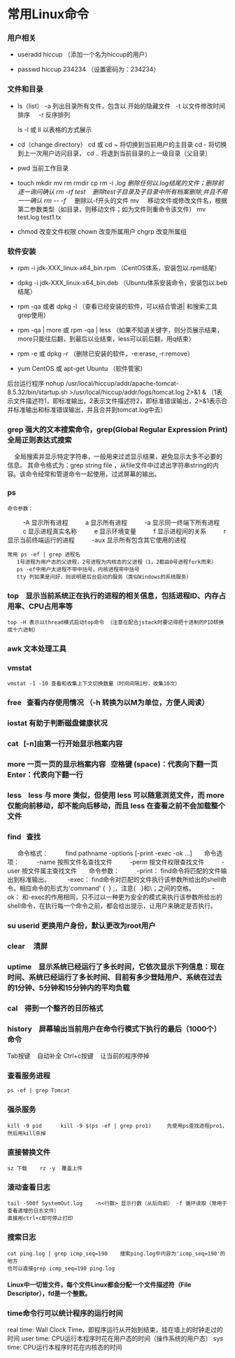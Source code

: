 
# 常用Linux命令

### 用户相关
   * useradd hiccup （添加一个名为hiccup的用户）
   
   * passwd hiccup 234234 （设置密码为：234234）

### 文件和目录
   * ls（list）
        -a 列出目录所有文件，包含以.开始的隐藏文件  
        -t 以文件修改时间排序    
        -r 反序排列
    
        ls -l 或 ll 以表格的方式展示
        
   * cd（change directory）
        cd 或 cd ~ 将切换到当前用户的主目录
        cd - 将切换到上一次用户访问目录， 
        cd .. 将退到当前目录的上一级目录（父目录）
        
   * pwd 当前工作目录
   
   * touch mkdir mv rm rmdir cp
        rm -i *.log	  删除任何以.log结尾的文件；删除前逐一询问确认 
        rm -rf test    删除test子目录及子目录中所有档案删除,并且不用一一确认
        rm -- -f*      删除以-f开头的文件
        mv    		  移动文件或修改文件名，根据第二参数类型（如目录，则移动文件；如为文件则重命令该文件） mv test.log test1.tx
   
   * chmod 改变文件权限   chown 改变所属用户    chgrp 改变所属组
   
### 软件安装
   * rpm -i jdk-XXX_linux-x64_bin.rpm （CentOS体系，安装包以.rpm结尾）
   * dpkg -i jdk-XXX_linux-x64_bin.deb （Ubuntu体系安装命令，安装包以.beb结尾）
   
   * rpm -qa 或者 dpkg -l （查看已经安装的软件，可以结合管道| 和搜索工具grep使用）
   * rpm -qa | more 或 rpm -qa | less （如果不知道关键字，则分页展示结果，more只能往后翻，到最后以业结束，less可以前后翻，用q结束）

   * rpm -e 或 dpkg -r （删除已安装的软件，-e:erase, -r:remove）
   
   * yum CentOS 或 apt-get Ubuntu （软件管家）
   
   后台运行程序
   nohup /usr/local/hiccup/addr/apache-tomcat-8.5.32/bin/startup.sh >/usr/local/hiccup/addr/logs/tomcat.log 2>&1 &
   （1表示文件描述符1，即标准输出，2表示文件描述符2，即标准错误输出，2>&1表示合并标准输出和标准错误输出，并且合并到tomcat.log中去）
   
### grep 强大的文本搜索命令，grep(Global Regular Expression Print)全局正则表达式搜索
    全局搜索并显示特定字符串，一般用来过滤显示结果，避免显示太多不必要的信息。
    其命令格式为：grep string file ，从file文件中过滤出字符串string的内容。该命令经常和管道命令一起使用，过滤屏幕的输出。
    
### ps    
	命令参数：
         -A 显示所有进程
         a 显示所有进程
         -a 显示同一终端下所有进程
         c 显示进程真实名称
         e 显示环境变量
         f 显示进程间的关系
         r 显示当前终端运行的进程
         -aux 显示所有包含其它使用的进程

	常用 ps -ef | grep 进程名
	   1号进程为用户态的父进程，2号进程为内核态的父进程（1，2都由0号进程fork而来）
	   ps -ef中用户太进程不带中括号，内核进程带中括号
	   tty 列如果是问好，则说明是后台启动的服务（类似Windows的系统服务）

### top    显示当前系统正在执行的进程的相关信息，包括进程ID、内存占用率、CPU占用率等 
    top -H 表示以thread模式启动top命令 （注意在配合jstack时要记得把十进制的PID转换成十六进制）
    
### awk 文本处理工具
    
### vmstat
    vmstat -1 -10 查看和收集上下文切换数量（时间间隔1秒，收集10次）

### free   查看内存使用情况 （-h 转换为以M为单位，方便人阅读）

### iostat 有助于判断磁盘健康状况

### cat   [-n]由第一行开始显示档案内容 
### more 一页一页的显示档案内容   空格键 (space)：代表向下翻一页  Enter：代表向下翻一行
### less    less 与 more 类似，但使用 less 可以随意浏览文件，而 more 仅能向前移动，却不能向后移动，而且 less 在查看之前不会加载整个文件

### find   查找    
      命令格式：
         find pathname -options [-print -exec -ok ...]
      命令选项：
         -name 按照文件名查找文件
         -perm 按文件权限查找文件
         -user 按文件属主查找文件
      命令参数：
         -print： find命令将匹配的文件输出到标准输出。
         -exec： find命令对匹配的文件执行该参数所给出的shell命令。相应命令的形式为'command' {  } \;，注意{   }和\；之间的空格。
         -ok： 和-exec的作用相同，只不过以一种更为安全的模式来执行该参数所给出的shell命令，在执行每一个命令之前，都会给出提示，让用户来确定是否执行。

### su userid 更换用户身份，默认更改为root用户 
### clear     清屏

### uptime    显示系统已经运行了多长时间，它依次显示下列信息：现在时间、系统已经运行了多长时间、目前有多少登陆用户、系统在过去的1分钟、5分钟和15分钟内的平均负载
### cal    得到一个整齐的日历格式
### history    屏幕输出当前用户在命令行模式下执行的最后（1000个）命令


Tab按键    自动补全
Ctrl+c按键    让当前的程序停掉


### 查看服务进程
    ps -ef | grep Tomcat 
  
### 强杀服务
    kill -9 pid      kill -9 $(ps -ef | grep pro1)     先使用ps查找进程pro1，然后用kill杀掉
  
### 直接替换文件
    sz 下载    rz -y  覆盖上传

### 滚动查看日志
    tail -500f SystemOut.log    -n<行数> 显示行数（从后向前） -f 循环读取（常用于查看递增的日志文件）   
    直接用ctrl+c即可停止打印 

### 搜索日志
    cat ping.log | grep icmp_seq=190    搜索ping.log中内容为'icmp_seq=190'的地方 
    也可以直接grep icmp_seq=190 ping.log



#### Linux中一切皆文件，每个文件Linux都会分配一个文件描述符（File Descriptor），fd是一个整数。

### time命令行可以统计程序的运行时间
real time: Wall Clock Time，即程序运行从开始到结束，挂在墙上的时钟走过的时间
user time: CPU运行本程序时花在用户态的时间（操作系统的用户态）
sys  time: CPU运行本程序时花在内核态的时间





















